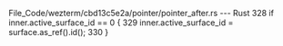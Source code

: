 File_Code/wezterm/cbd13c5e2a/pointer/pointer_after.rs --- Rust
                                                                                                                                                           328         if inner.active_surface_id == 0 {
                                                                                                                                                           329             inner.active_surface_id = surface.as_ref().id();
                                                                                                                                                           330         }

